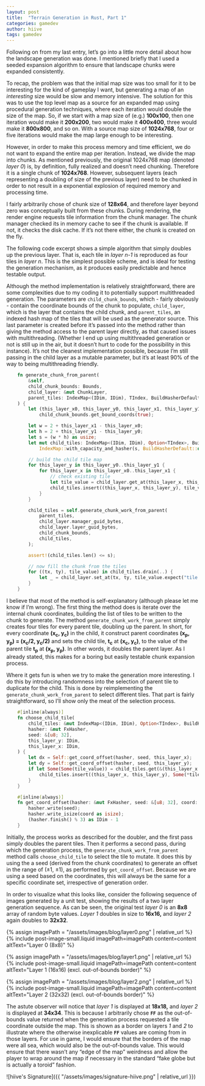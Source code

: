 ```yaml
---
layout: post
title:  "Terrain Generation in Rust, Part 1"
categories: gamedev
author: hiive
tags: gamedev
---
```


Following on from my last entry, let’s go into a little more detail about how the landscape generation was done. 
I mentioned briefly that I used a seeded expansion algorithm to ensure that landscape chunks were expanded 
consistently.

To recap, the problem was that the initial map size was too small for it to be interesting for the kind of gameplay I 
want, but generating a map of an *interesting* size would be slow and memory intensive. The solution for this was to 
use the top level map as a source for an expanded map using procedural generation techniques, where each iteration 
would double the size of the map. So, if we start with a map size of (e.g.) **100x100**, then one iteration would make 
it **200x200**, two would make it **400x400**, three would make it **800x800**, and so on. With a source map size 
of **1024x768**, four or five iterations would make the map large enough to be interesting.

However, in order to make this process memory and time efficient, we do not want to expand the entire map per 
iteration. Instead, we divide the map into chunks. As mentioned previously, the original 1024x768 map 
(denoted *layer 0*) is, by definition, fully realized and doesn’t need chunking. Therefore it is a single chunk of 
**1024x768**. However, subsequent layers (each representing a doubling of size of the previous layer) need to be 
chunked in order to not result in a exponential explosion of required memory and processing time.

I fairly arbitrarily chose of chunk size of **128x64**, and therefore layer beyond zero was conceptually built from 
these chunks. During rendering, the render engine requests tile information from the chunk manager. The chunk manager 
checked its in memory cache to see if the chunk is available. If not, it checks the disk cache. If it’s not there 
either, the chunk is created on the fly.

The following code excerpt shows a simple algorithm that simply doubles up the previous layer. That is, each tile 
in *layer n-1* is reproduced as four tiles in *layer n*. This is the simplest possible scheme, and is ideal for 
testing the generation mechanism, as it produces easily predictable and hence testable output.

Although the method implementation is relatively straightforward, there are some complexities due to my coding it 
to potentially support multithreaded generation. The parameters are `child_chunk_bounds`, which - fairly obviously - 
contain the coordinate bounds of the chunk to populate, `child_layer`, which is the layer that contains the child 
chunk, and `parent_tiles`, an indexed hash map of the tiles that will be used as the generator source. This last 
parameter is created before it’s passed into the method rather than giving the method access to the parent layer 
directly, as that caused issues with multithreading. (Whether I end up using multithreaded generation or not is still 
up in the air, but it doesn’t hurt to code for the possibility in this instance). It’s not the cleanest implementation 
possible, because I’m still passing in the child layer as a mutable parameter, but it’s at least 90% of the way to 
being multithreading friendly.

```rust
    fn generate_chunk_from_parent(
        &self,
        child_chunk_bounds: Bounds,
        child_layer: &mut ChunkLayer,
        parent_tiles: IndexMap<(IDim, IDim), TIndex, BuildHasherDefault<FxHasher>>,
    ) {
        let (this_layer_x0, this_layer_y0, this_layer_x1, this_layer_y1) =
            child_chunk_bounds.get_bound_coords(true);

        let w = 2 + this_layer_x1 - this_layer_x0;
        let h = 2 + this_layer_y1 - this_layer_y0;
        let s = (w * h) as usize;
        let mut child_tiles: IndexMap<(IDim, IDim), Option<TIndex>, BuildHasherDefault<FxHasher>> =
            IndexMap::with_capacity_and_hasher(s, BuildHasherDefault::default());

        // build the child tile map
        for this_layer_y in this_layer_y0..this_layer_y1 {
            for this_layer_x in this_layer_x0..this_layer_x1 {
                // check existing tile
                let tile_value = child_layer.get_at(this_layer_x, this_layer_y);
                child_tiles.insert((this_layer_x, this_layer_y), tile_value);
            }
        }

        child_tiles = self.generate_chunk_work_from_parent(
            parent_tiles,
            child_layer.manager_guid_bytes,
            child_layer.layer_guid_bytes,
            child_chunk_bounds,
            child_tiles,
        );

        assert!(child_tiles.len() <= s);

        // now fill the chunk from the tiles
        for ((tx, ty), tile_value) in child_tiles.drain(..) {
            let _ = child_layer.set_at(tx, ty, tile_value.expect("tile value not set"));
        }
    }
```
I believe that most of the method is self-explanatory (although please let me know if I’m wrong). The first thing the 
method does is iterate over the internal chunk coordinates, building the list of tiles to be written to the chunk to 
generate. The method `generate_chunk_work_from_parent` simply creates four tiles for every parent tile, doubling up the 
parent. In short, for every coordinate **(x<sub>c</sub>, y<sub>c</sub>)** in the child, it construct parent coordinates 
**(x<sub>p</sub>, y<sub>p</sub>) = (x<sub>c</sub>/2, y<sub>c</sub>/2)** and sets the child tile, **t<sub>c</sub>** at 
**(x<sub>c</sub>, y<sub>c</sub>)**, to the value of the parent tile **t<sub>p</sub>** at 
**(x<sub>p</sub>, y<sub>p</sub>)**. In other words, it doubles the parent layer. As I already stated, this makes for 
a boring but easily testable chunk expansion process.

Where it gets fun is when we try to make the generation more interesting. I do this by introducing randomness into 
the selection of parent tile to duplicate for the child.
This is done by reimplementing the `generate_chunk_work_from_parent` to select different tiles. That part is fairly 
straightforward, so I’ll show only the meat of the selection process.

```rust
    #[inline(always)]
    fn choose_child_tile(
        child_tiles: &mut IndexMap<(IDim, IDim), Option<TIndex>, BuildHasherDefault<FxHasher>>,
        hasher: &mut FxHasher,
        seed: &[u8; 32],
        this_layer_y: IDim,
        this_layer_x: IDim,
    ) {
        let dx = Self::get_coord_offset(hasher, seed, this_layer_x);
        let dy = Self::get_coord_offset(hasher, seed, this_layer_y);
        if let Some(Some(tile_value)) = child_tiles.get(&(this_layer_x + dx, this_layer_y + dy)) {
            child_tiles.insert((this_layer_x, this_layer_y), Some(*tile_value));
        }
    }

    #[inline(always)]
    fn get_coord_offset(hasher: &mut FxHasher, seed: &[u8; 32], coord: IDim) -> IDim {
        hasher.write(seed);
        hasher.write_isize(coord as isize);
        (hasher.finish() % 3) as IDim - 1
    }
```

Initially, the process works as described for the doubler, and the first pass simply doubles the parent tiles. 
Then it performs a second pass, during which the generation process, the `generate_chunk_work_from_parent` method 
calls `choose_child_tile` to select the tile to mutate. It does this by using the a seed (derived from the chunk 
coordinates) to generate an offset in the range of (&pm;1, &pm;1), as performed by `get_coord_offset`. Because we 
are using a seed based on the coordinates, this will always be the same for a specific coordinate set, irrespective of 
generation order.

In order to visualize what this looks like, consider the following sequence of images generated by a unit test, 
showing the results of a two layer generation sequence. As can be seen, the original test *layer 0* is an **8x8** 
array of random byte values. *Layer 1* doubles in size to **16x16,** and *layer 2* again doubles to **32x32**.

[//]: # (# ![[layer0.png]])
[//]: # (![[layer1.png]])
[//]: # (![[layer2.png]])
<div>


{% assign imagePath = "/assets/images/blog/layer0.png" | relative_url %}
{% include post-image-small.liquid imagePath=imagePath content=content altText="Layer 0 (8x8)" %}


{% assign imagePath = "/assets/images/blog/layer1.png" | relative_url %}
{% include post-image-small.liquid imagePath=imagePath content=content 
    altText="Layer 1 (16x16) (excl. out-of-bounds border)" %}


{% assign imagePath = "/assets/images/blog/layer2.png" | relative_url %}
{% include post-image-small.liquid imagePath=imagePath content=content
altText="Layer 2 (32x32) (excl. out-of-bounds border)" %}
</div>

The astute observer will notice that *layer 1* is displayed at **18x18,** and *layer 2* is displayed at **34x34**. 
This is because I arbitrarily chose **`FF`** as the out-of-bounds value returned when the generation process requested 
a tile coordinate outside the map. This is shown as a border on layers *1* and *2* to illustrate where the otherwise 
inexplicable **`FF`** values are coming from in those layers. For use in game, I would ensure that the borders of the 
map were all sea, which would also be the out-of-bounds value. This would ensure that there wasn’t any “edge of the 
map” weirdness and allow the player to wrap around the map if necessary in the standard “fake globe but is actually 
a toroid” fashion.

![hiive's Signature]({{ "/assets/images/signature-hiive.png" | relative_url }})
